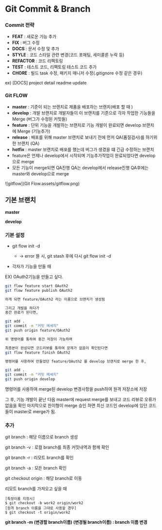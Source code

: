 # Git Commit & Branch 

### Commit 전략

- **FEAT** : 새로운 기능 추가
- **FIX** : 버그 수정
- **DOCS** : 문서 수정 및 추가
- **STYLE** : 코드 스타일 관련 변경(코드 포매팅, 세미콜론 누락 등)
- **REFACTOR** : 코드 리팩토링
- **TEST** : 테스트 코드, 리팩토링 테스트 코드 추가
- **CHORE** : 빌드 task 수정, 패키지 매니저 수정(.gitignore 수정 같은 경우)

ex) [DOCS] project detail readme update

### Git FLOW

- **master** : 기준이 되는 브랜치로 제품을 배포하는 브랜치(배포 할 때 )
- **develop** : 개발 브랜치로 개발자들이 이 브랜치를 기준으로 각자 작업한 기능들을 Merge (버그가 수정된 커밋들)
- **feature** : 단위 기능을 개발하는 브랜치로 기능 개발이 완료되면 develop 브랜치에 Merge (기능추가)
- **release** : 배포를 위해 master 브랜치로 보내기 전에 먼저 QA(품질검사)를 하기위한 브랜치 (QA)
- **hotfix** : master 브랜치로 배포를 했는데 버그가 생겼을 떄 긴급 수정하는 브랜치
- feature은 언제나 develop에서 시작되며
기능추가작업이 완료되었다면 develop으로 merge
- 모든 기능이 merge되면 QA진행
QA는 develop에서 release진행
QA후에는 master와 develop으로 merge

![gitflow](Git Flow.assets/gitflow.png)

## 기본 브랜치

**master**

**develop**

### 기본 설정

- git flow init -d
  - → error 뜰 시, git stash 후에 다시 git flow init -d

- 각자가 기능을 만들 때

EX) OAuth2기능을 만들고 싶다.

```bash
git flow feature start OAuth2
git flow feature publish OAuth2

하게 되면 feature/OAuth2 라는 이름으로 브랜치가 생성됨

그리고 개발을 하다가
중간 완료가 된다면,

git add .
git commit -m "커밋 메세지"
git push origin feature/OAuth2

위 명령어를 통하여 중간 저장이 가능하며

최종본이 완성되면 코드리뷰를 통하여 문제가 없음이 확인된다면
git flow feature finish OAuth2

명령어를 사용하여 만들었던 feature/OAuth2 를 develop 브랜치로 merge 한 후,

git add .
git commit -m "커밋 메세지"
git push origin develop
```

명령어를 사용하여 merge된 develop 변경사항을 push하여 원격 저장소에 저장

그 후,
기능 개발이 끝난 다음 master에 request merge를 보내고
코드 리뷰로 오류가 없음을 확인
마지막으로 찬이형이 merge 승인 하면
최신 코드인 develop에 있던 코드들이 master로 merge가 됨.

### 추가

git branch <branch name> :  해당 이름으로 branch 생성

git branch -v : 로컬 branch를 최종 커밋내역과 함께 확인

git branch -r : 리모트 branch를 확인

git branch -a  :  모든 branch 확인

git checkout origin <branch name> : 해당 branch로 이동

리모트 branch를 가져오고 싶을 때

```
[특정이름 지정시]
$ git checkout -b work2 origin/work2
[원격 branch 이름을 그대로 사용할 경우]
$ git checkout -t origin/work2
```

**git branch -m (변경할 branch이름) (변경될 branch이름) : branch 이름 변경**
